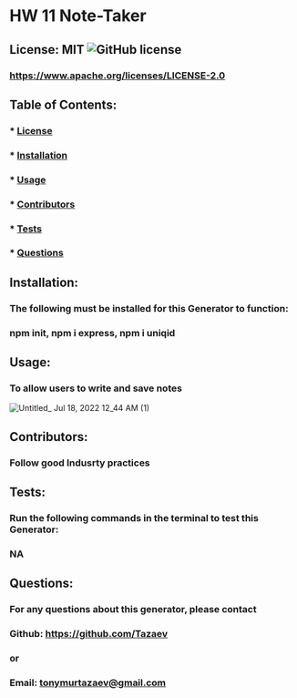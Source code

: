 # HW 11 Note-Taker
## License: MIT ![GitHub license](https://img.shields.io/github/license/naereen/strapDown.js.svg)
### https://www.apache.org/licenses/LICENSE-2.0

## Table of Contents:
###  * [License](#license)
###  * [Installation](#installation)
###  * [Usage](#usage)
###  * [Contributors](#contributors)
###  * [Tests](#tests)
###  * [Questions](#questions)

## Installation:
### The following must be installed for this Generator to function:
### npm init, npm i express, npm i uniqid

## Usage:
### To allow users to write and save notes
![Untitled_ Jul 18, 2022 12_44 AM (1)](https://user-images.githubusercontent.com/104277419/179449025-5c142d8d-cbb5-4105-a9d3-72124c6a1f9b.gif)

## Contributors:
### Follow good Indusrty practices

## Tests:
### Run the following commands in the terminal to test this Generator:
### NA

## Questions:
### For any questions about this generator, please contact
### Github: https://github.com/Tazaev
### or
### Email: tonymurtazaev@gmail.com
